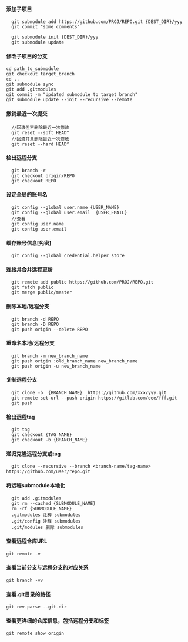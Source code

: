 
#### 添加子项目
```
  git submodule add https://github.com/PROJ/REPO.git {DEST_DIR}/yyy
  git commit "some comments"

  git submodule init {DEST_DIR}/yyy
  git submodule update
```

#### 修改子项目的分支
```
cd path_to_submodule
git checkout target_branch
cd ..
git submodule sync
git add .gitmodules
git commit -m "Updated submodule to target_branch"
git submodule update --init --recursive --remote
```

#### 撤销最近一次提交
```
  //回滚但不删除最近一次修改
  git reset --soft HEAD^
  //回滚并且删除最近一次修改
  git reset --hard HEAD^
```

#### 检出远程分支
```
  git branch -r
  git checkout origin/REPO
  git checkout REPO
```

#### 设定全局的账号名
```
  git config --global user.name {USER_NAME}
  git config --global user.email  {USER_EMAIL}
  //查看
  git config user.name 
  git config user.email 
```

#### 缓存账号信息[免密]
```
  git config --global credential.helper store
```

#### 连接并合并远程更新
```
  git remote add public https://github.com/PROJ/REPO.git
  git fetch public
  git merge public/master
```

#### 删除本地/远程分支
```
  git branch -d REPO
  git branch -D REPO
  git push origin --delete REPO
```

#### 重命名本地/远程分支
```
  git branch -m new_branch_name
  git push origin :old_branch_name new_branch_name
  git push origin -u new_branch_name
```

#### 复制远程分支
```
  git clone -b  {BRANCH_NAME}  https://github.com/xxx/yyy.git
  git remote set-url --push origin https://gitlab.com/eee/fff.git
  git push
```

#### 检出远程tag
```
  git tag
  git checkout {TAG_NAME}
  git checkout -b {BRANCH_NAME}
```

#### 递归克隆远程分支或tag
```
  git clone --recursive --branch <branch-name/tag-name> https://github.com/user/repo.git
```

#### 将远程submodule本地化
```
  git add .gitmodules
  git rm --cached {SUBMODULE_NAME}
  rm -rf {SUBMODULE_NAME}
  .gitmodules 注释 submodules
  .git/config 注释 submodules
  .git/modules 删除 submodules
```

#### 查看远程仓库URL
```
git remote -v
```
 
#### 查看当前分支与远程分支的对应关系
```
git branch -vv
```
  
#### 查看.git目录的路径
```
git rev-parse --git-dir
```
   
#### 查看更详细的仓库信息，包括远程分支和标签
```
git remote show origin
```
